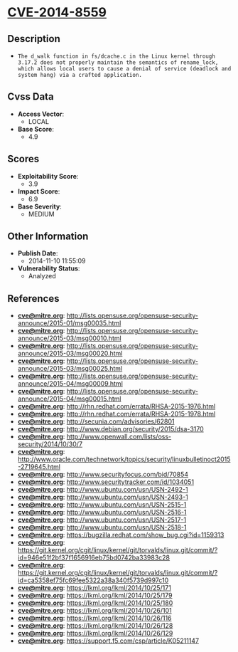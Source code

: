 
# [CVE-2014-8559](https://cve.mitre.org/cgi-bin/cvename.cgi?name=CVE-2014-8559)

## Description

- `The d_walk function in fs/dcache.c in the Linux kernel through 3.17.2 does not properly maintain the semantics of rename_lock, which allows local users to cause a denial of service (deadlock and system hang) via a crafted application.`

## Cvss Data

- **Access Vector**:
  - LOCAL
- **Base Score**:
  - 4.9

## Scores

- **Exploitability Score**:
  - 3.9
- **Impact Score**:
  - 6.9
- **Base Severity**:
  - MEDIUM

## Other Information

- **Publish Date**:
  - 2014-11-10 11:55:09
- **Vulnerability Status**:
  - Analyzed

## References

- **cve@mitre.org**: http://lists.opensuse.org/opensuse-security-announce/2015-01/msg00035.html
- **cve@mitre.org**: http://lists.opensuse.org/opensuse-security-announce/2015-03/msg00010.html
- **cve@mitre.org**: http://lists.opensuse.org/opensuse-security-announce/2015-03/msg00020.html
- **cve@mitre.org**: http://lists.opensuse.org/opensuse-security-announce/2015-03/msg00025.html
- **cve@mitre.org**: http://lists.opensuse.org/opensuse-security-announce/2015-04/msg00009.html
- **cve@mitre.org**: http://lists.opensuse.org/opensuse-security-announce/2015-04/msg00015.html
- **cve@mitre.org**: http://rhn.redhat.com/errata/RHSA-2015-1976.html
- **cve@mitre.org**: http://rhn.redhat.com/errata/RHSA-2015-1978.html
- **cve@mitre.org**: http://secunia.com/advisories/62801
- **cve@mitre.org**: http://www.debian.org/security/2015/dsa-3170
- **cve@mitre.org**: http://www.openwall.com/lists/oss-security/2014/10/30/7
- **cve@mitre.org**: http://www.oracle.com/technetwork/topics/security/linuxbulletinoct2015-2719645.html
- **cve@mitre.org**: http://www.securityfocus.com/bid/70854
- **cve@mitre.org**: http://www.securitytracker.com/id/1034051
- **cve@mitre.org**: http://www.ubuntu.com/usn/USN-2492-1
- **cve@mitre.org**: http://www.ubuntu.com/usn/USN-2493-1
- **cve@mitre.org**: http://www.ubuntu.com/usn/USN-2515-1
- **cve@mitre.org**: http://www.ubuntu.com/usn/USN-2516-1
- **cve@mitre.org**: http://www.ubuntu.com/usn/USN-2517-1
- **cve@mitre.org**: http://www.ubuntu.com/usn/USN-2518-1
- **cve@mitre.org**: https://bugzilla.redhat.com/show_bug.cgi?id=1159313
- **cve@mitre.org**: https://git.kernel.org/cgit/linux/kernel/git/torvalds/linux.git/commit/?id=946e51f2bf37f1656916eb75bd0742ba33983c28
- **cve@mitre.org**: https://git.kernel.org/cgit/linux/kernel/git/torvalds/linux.git/commit/?id=ca5358ef75fc69fee5322a38a340f5739d997c10
- **cve@mitre.org**: https://lkml.org/lkml/2014/10/25/171
- **cve@mitre.org**: https://lkml.org/lkml/2014/10/25/179
- **cve@mitre.org**: https://lkml.org/lkml/2014/10/25/180
- **cve@mitre.org**: https://lkml.org/lkml/2014/10/26/101
- **cve@mitre.org**: https://lkml.org/lkml/2014/10/26/116
- **cve@mitre.org**: https://lkml.org/lkml/2014/10/26/128
- **cve@mitre.org**: https://lkml.org/lkml/2014/10/26/129
- **cve@mitre.org**: https://support.f5.com/csp/article/K05211147
